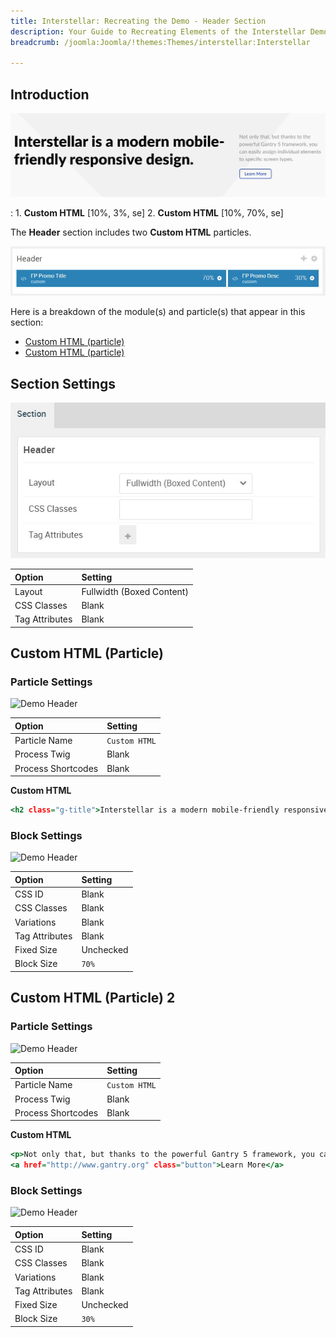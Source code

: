 ```yaml
---
title: Interstellar: Recreating the Demo - Header Section
description: Your Guide to Recreating Elements of the Interstellar Demo for Joomla
breadcrumb: /joomla:Joomla/!themes:Themes/interstellar:Interstellar

---
```


## Introduction

![](assets/demo_2.jpeg)

:   1. **Custom HTML** [10%, 3%, se]
    2. **Custom HTML** [10%, 70%, se]

The **Header** section includes two **Custom HTML** particles.

![](assets/home_header.jpeg)

Here is a breakdown of the module(s) and particle(s) that appear in this section:

* [Custom HTML (particle)](#custom-html-(particle))
* [Custom HTML (particle)](#custom-html-(particle)-2)

## Section Settings

![](assets/demo_header_settings.jpeg)

| Option           | Setting                   |
| :--------------- | :----------               |
| Layout           | Fullwidth (Boxed Content) |
| CSS Classes      | Blank                     |
| Tag Attributes   | Blank                     |

## Custom HTML (Particle)

### Particle Settings

![Demo Header](demo_header_1.jpeg)

| Option             | Setting       |
| :-----             | :-----        |
| Particle Name      | `Custom HTML` |
| Process Twig       | Blank         |
| Process Shortcodes | Blank         |

**Custom HTML**

~~~ .html
<h2 class="g-title">Interstellar is a modern mobile-friendly responsive design.</h2>
~~~

### Block Settings

![Demo Header](demo_header_2.jpeg)

| Option         | Setting   |
| :-----         | :-----    |
| CSS ID         | Blank     |
| CSS Classes    | Blank     |
| Variations     | Blank     |
| Tag Attributes | Blank     |
| Fixed Size     | Unchecked |
| Block Size     | `70%`     |


## Custom HTML (Particle) 2

### Particle Settings

![Demo Header](demo_header_3.jpeg)

| Option             | Setting       |
| :-----             | :-----        |
| Particle Name      | `Custom HTML` |
| Process Twig       | Blank         |
| Process Shortcodes | Blank         |

**Custom HTML**

~~~ .html
<p>Not only that, but thanks to the powerful Gantry 5 framework, you can easily assign individual elements to specific screen types.</p>
<a href="http://www.gantry.org" class="button">Learn More</a>
~~~

### Block Settings

![Demo Header](demo_header_4.jpeg)

| Option         | Setting   |
| :-----         | :-----    |
| CSS ID         | Blank     |
| CSS Classes    | Blank     |
| Variations     | Blank     |
| Tag Attributes | Blank     |
| Fixed Size     | Unchecked |
| Block Size     | `30%`     |

